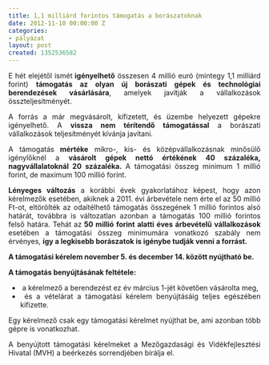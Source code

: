 ```yaml
---
title: 1,1 milliárd forintos támogatás a borászatoknak
date: 2012-11-10 00:00:00 Z
categories:
- pályázat
layout: post
created: 1352536582
---
```


<p style="text-align: justify;">E hét elejétől ismét<strong> igényelhető</strong> összesen 4 millió euró (mintegy 1,1 milliárd forint) <strong>támogatás az olyan új borászati gépek és technológiai berendezések vásárlására</strong>, amelyek javítják a vállalkozások összteljesítményét.</p><p style="text-align: justify;">A forrás a már megvásárolt, kifizetett, és üzembe helyezett gépekre igényelhető. A <strong>vissza nem térítendő támogatással</strong> a borászati vállalkozások teljesítményét kívánja javítani.</p><p style="text-align: justify;">A támogatás<strong> mértéke</strong> mikro-, kis- és középvállalkozásnak minősülő igénylőknél a <strong>vásárolt gépek nettó értékének 40 százaléka, nagyvállalatoknál 20 százaléka.&nbsp;</strong>A támogatási összeg minimum 1 millió forint, de maximum 100 millió forint.&nbsp;</p><p style="text-align: justify;"><strong>Lényeges változás</strong> a korábbi évek gyakorlatához képest, hogy azon kérelmezők esetében, akiknek a 2011. évi árbevétele nem érte el az 50 millió Ft-ot, eltörölték az odaítélhető támogatás összegének 1 millió forintos alsó határát, továbbra is változatlan azonban a támogatás 100 millió forintos felső határa.&nbsp;Tehát az<strong> 50 millió forint alatti éves árbevételű vállalkozások</strong> esetében a támogatási összeg minimumára vonatkozó szabály nem érvényes, <strong>így a legkisebb borászatok is igénybe tudják venni a forrást.</strong></p><p style="text-align: justify;"><strong>A támogatási kérelem november 5. és december 14. között nyújtható be.</strong></p><p style="text-align: justify;"><strong>A támogatás benyújtásának feltétele:</strong></p><ul style="text-align: justify;"><li>&nbsp;a kérelmező a berendezést ez év március 1-jét követően vásárolta meg,&nbsp;</li><li>&nbsp;és a vételárat a támogatási kérelem benyújtásáig teljes egészében kifizette.</li></ul><p style="text-align: justify;">Egy kérelmező csak egy támogatási kérelmet nyújthat be, ami azonban több gépre is vonatkozhat.&nbsp;</p><p style="text-align: justify;">A benyújtott támogatási kérelmeket a Mezőgazdasági és Vidékfejlesztési Hivatal (MVH) a beérkezés sorrendjében bírálja el.</p>
